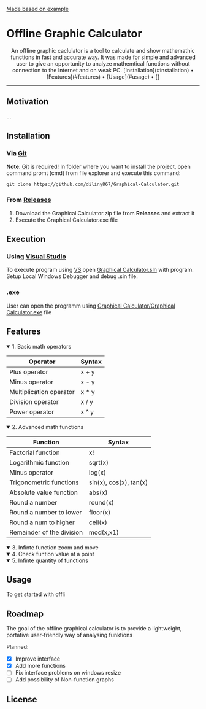 [Made based on example](https://github.com/aregtech/areg-sdk/blob/master/README.md)
# Offline Graphic Calculator

<center>An offline graphic caclulator is a tool to calculate and show mathemathic functions in fast and accurate way. It was made for simple and advanced user to give an opportunity to analyze mathemtical functions without connection to the Internet and on weak PC. 
[Installation](#installation) • [Features](#features) • [Usage](#usage) • []
</center>

---

## Motivation
...
## Installation
### Via [Git](https://git-scm.com)
**Note**: [Git](https://git-scm.com) is required! 
In folder where you want to install the project, open command promt (cmd) from file explorer and execute this command:
```
git clone https://github.com/diliny867/Graphical-Calculator.git
```
### From [Releases](https://github.com/diliny867/Graphical-Calculator/releases)
1. Download the Graphical.Calculator.zip file from **Releases** and extract it
2. Execute the Graphical Calculator.exe file

## Execution
### Using [Visual Studio](https://visualstudio.microsoft.com/)
To execute program using [VS](https://visualstudio.microsoft.com/) open [Graphical Calculator.sln](https://github.com/diliny867/Graphical-Calculator/blob/master/Graphical%20Calculator.sln) with program.
Setup Local Windows Debugger and debug .sin file.
### .exe
User can open the programm using [Graphical Calculator/Graphical Calculator.exe](https://github.com/diliny867/Graphical-Calculator/blob/master/Graphical%20Calculator/Graphical%20Calculator.exe) file
## Features

<details open>
<summary>
1. Basic math operators
</summary>

| Operator                | Syntax |
|-------------------------|--------|
| Plus operator           | x \+ y |
| Minus operator          | x \- y |
| Multiplication operator | x \* y |
| Division operator       | x \/ y |
| Power operator          | x \^ y |
</details>

<details open>
<summary>
2. Advanced math functions
</summary>

| Function                | Syntax |
|-------------------------|--------|
| Factorial function           | x\! |
| Logarithmic function           | sqrt(x) |
| Minus operator          | log(x) |
| Trigonometric functions  | sin(x), cos(x), tan(x) |
| Absolute value function       | abs(x) |
| Round a number          | round(x) |
| Round a number to lower          | floor(x) |
| Round a num to higher          | ceil(x) |
| Remainder of the division          | mod(x,x1) |
</details>

<details open>
<summary>
3. Infinte function zoom and move 
</summary>

</details>

<details open>
<summary>
4. Check funtion value at a point 
</summary>

</details>

<details open>
<summary>
5. Infinte quantity of functions 
</summary>

</details>

## Usage
To get started with offli

## Roadmap
The goal of the offline graphical calculator is to provide a lightweight, portative user-friendly way of analysing funktions 

Planned:
- [x] Improve interface
- [x] Add more functions
- [ ] Fix interface problems on windows resize
- [ ] Add possibility of Non-function graphs

## License
